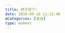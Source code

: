 ```yaml
---
title: 终于完了✌️
date: 2016-09-18 11:13:46
mCategories: [说说]
type: moment
---
```


<div id="pics-20160918111346"></div>

<script>
var data = [
    {"link": "2016-09-18_000001.jpeg", "type": "shuoshuo"},
    {"link": "2016-09-18_000003.jpeg", "type": "shuoshuo"},
    {"link": "2016-09-18_000004.jpeg", "type": "shuoshuo"},
    {"link": "2016-09-18_000005.jpeg", "type": "shuoshuo"},
    {"link": "2016-09-18_000006.jpeg", "type": "shuoshuo"},
    {"link": "2016-09-18_000007.jpeg", "type": "shuoshuo"}
];
picsRender(data, "pics-20160918111346");
</script>
